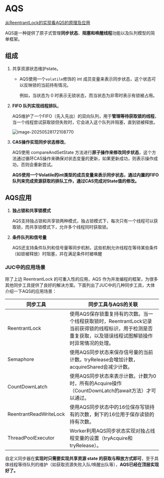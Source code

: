# AQS

[从ReentrantLock的实现看AQS的原理及应用](https://tech.meituan.com/2019/12/05/aqs-theory-and-apply.html)

AQS是一种提供了原子式管理**同步状态**、**阻塞和唤醒线程**功能以及队列模型的简单框架。

## 组成

1. 共享资源状态维护state。

   - AQS使用一个`volatile`修饰的 int 成员变量来表示同步状态，这个状态可以反映锁的当前持有情况。

     例如，当状态为 0 时表示无锁状态，而当状态为非零时表示有锁被占用。

2. **FIFO 队列实现线程排队**。

   AQS维护了一个FIFO（先入先出）的双向队列，用于**管理等待获取锁的线程**，当一个线程尝试获取锁但失败时，它会进入这个队列并阻塞，直到锁被释放。

   ![image-20250528172108770](https://s2.loli.net/2025/05/28/RSwyacbWLZl8Ds1.png)

3. **CAS操作实现同步状态修改**。

   AQS使用 compareAndSetState 方法进行**原子操作来修改同步状态**，这个方法通过循环CAS操作来确保对状态变量的更新，如果更新成功，则表示操作成功，否则会重新尝试。

   **AQS使用一个Volatile的int类型的成员变量来表示同步状态，通过内置的FIFO队列来完成资源获取的排队工作，通过CAS完成对State值的修改。**

## AQS应用

1. **独占锁和共享锁模式**

   AQS支持独占锁和共享锁两种模式，独占锁模式下，每次只有一个线程可以获取锁，而共享锁模式下，允许多个线程同时获取锁。

2. **条件队列和信号量**

   AQS还支持条件队列和信号量等同步机制，这些机制允许线程在等待某些条件（如锁被释放）时阻塞，并在满足条件时被唤醒

### JUC中的应用场景

除了上边 ReentrantLock 的可重入性的应用，AQS 作为并发编程的框架，为很多其他同步工具提供了良好的解决方案。下面列出了JUC中的几种同步工具，大体介绍一下AQS的应用场景：

| 同步工具               | 同步工具与AQS的关联                                          |
| ---------------------- | ------------------------------------------------------------ |
| ReentrantLock          | 使用AQS保存锁重复持有的次数。当一个线程获取锁时，ReentrantLock记录当前获得锁的线程标识，用于检测是否重复获取，以及错误线程试图解锁操作时异常情况的处理。 |
| Semaphore              | 使用AQS同步状态来保存信号量的当前计数。tryRelease会增加计数，acquireShared会减少计数。 |
| CountDownLatch         | 使用AQS同步状态来表示计数。计数为0时，所有的Acquire操作（CountDownLatch的await方法）才可以通过。 |
| ReentrantReadWriteLock | 使用AQS同步状态中的16位保存写锁持有的次数，剩下的16位用于保存读锁的持有次数。 |
| ThreadPoolExecutor     | Worker利用AQS同步状态实现对独占线程变量的设置（tryAcquire和tryRelease）。 |

自定义同步器在**实现时只需要实现共享资源 state 的获取与释放方式即可**，至于具体线程等待队列的维护（如获取资源失败入队/唤醒出队等），**AQS已经在顶层实现好了。**